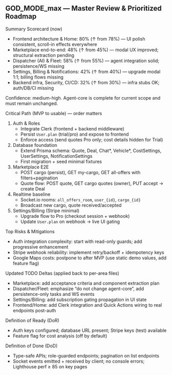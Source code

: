 ## GOD_MODE_max — Master Review & Prioritized Roadmap

Summary Scorecard (now)
- Frontend architecture & Home: 80% (↑ from 78%) — UI polish consistent, scroll-in effects everywhere
- Marketplace end-to-end: 48% (↑ from 45%) — modal UX improved; structural extraction pending
- Dispatcher (AI) & Fleet: 58% (↑ from 55%) — agent integration solid; persistence/WS missing
- Settings, Billing & Notifications: 42% (↑ from 40%) — upgrade modal 1:1; billing flows missing
- Backend infra, Security, CI/CD: 32% (↑ from 30%) — infra stubs OK; auth/DB/CI missing

Confidence: medium-high. Agent-core is complete for current scope and must remain unchanged.

Critical Path (MVP to usable) — order matters
1) Auth & Roles
   - Integrate Clerk (frontend + backend middleware)
   - Persist `User.plan` (trial/pro) and expose to frontend
   - Enforce access (send quotes Pro only; cost details hidden for Trial)
2) Database foundation
   - Extend Prisma schema: Quote, Deal, Chat*, Vehicle*, CostSettings, UserSettings, NotificationSettings
   - First migration + seed minimal fixtures
3) Marketplace E2E
   - POST cargo (persist), GET my-cargo, GET all-offers with filters+pagination
   - Quote flow: POST quote, GET cargo quotes (owner), PUT accept → create Deal
4) Realtime baseline
   - Socket.io rooms: `all_offers_room`, `user_{id}`, `cargo_{id}`
   - Broadcast new cargo, quote received/accepted
5) Settings/Billing (Stripe minimal)
   - Upgrade flow to Pro (checkout session + webhook)
   - Update `User.plan` on webhook → live UI gating

Top Risks & Mitigations
- Auth integration complexity: start with read-only guards; add progressive enhancement
- Stripe webhook reliability: implement retry/backoff + idempotency keys
- Google Maps costs: postpone to after MVP (use static demo values, add feature flag)

Updated TODO Deltas (applied back to per-area files)
- Marketplace: add acceptance criteria and component extraction plan
- Dispatcher/Fleet: emphasize “do not change agent-core”, add persistence-only tasks and WS events
- Settings/Billing: add subscription gating propagation in UI state
- Frontend/Home: add Clerk integration and Quick Actions wiring to real endpoints post-auth

Definition of Ready (DoR)
- Auth keys configured; database URL present; Stripe keys (test) available
- Feature flag for cost analysis (off by default)

Definition of Done (DoD)
- Type-safe APIs; role-guarded endpoints; pagination on list endpoints
- Socket events emitted + received by client; no console errors; Lighthouse perf ≥ 85 on key pages


